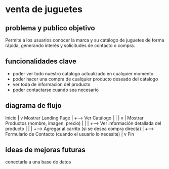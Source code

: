 # venta de juguetes 

## problema y publico objetivo
Permite a los usuarios conocer la marca y su catálogo de juguetes de forma rápida, generando interés y solicitudes de contacto o compra.


## funcionalidades clave 
- poder ver todo nuestro catalogo actualizado en cualquier momento
- poder hacer una compra de cualquier producto deseado del catalogo
- ver toda de informacion del producto
- poder contactarse cuando sea necesario 

## diagrama de flujo

Inicio
  |
  v
Mostrar Landing Page
  |
  +--> Ver Catálogo
  |       |
  |       v
  |   Mostrar Productos (nombre, imagen, precio)
  |       |
  |       +--> Ver información detallada del producto
  |       |
  |       +--> Agregar al carrito (si se desea compra directa)
  |
  +--> Formulario de Contacto (cuando el usuario lo necesite)
  |
  v
Fin

## ideas de mejoras futuras

conectarla a una base de datos 